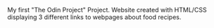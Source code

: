 My first "The Odin Project" Project.
Website created with HTML/CSS displaying 3 different links to webpages about food recipes.
